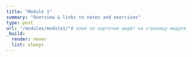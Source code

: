 ```yaml
---
title: "Module 1"
summary: "Overview & links to notes and exercises"
type: post
url: "/modules/module1/"# клик по карточке ведёт на страницу модуля
_build:
  render: never
  list: always
---
```

